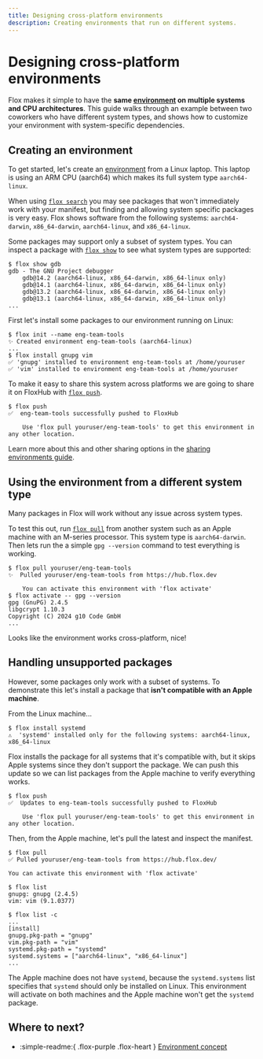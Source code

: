 ```yaml
---
title: Designing cross-platform environments
description: Creating environments that run on different systems.
---
```


# Designing cross-platform environments

Flox makes it simple to have the **same [environment][environment_concept] on
multiple systems and CPU architectures**.
This guide walks through an example between two coworkers who have different
system types,
and shows how to customize your environment with system-specific dependencies.

## Creating an environment

To get started,
let's create an [environment][environment_concept] from a Linux laptop.
This laptop is using an ARM CPU (aarch64) which makes its full system
type `aarch64-linux`.

When using [`flox search`][flox_search] you may see packages that won't immediately work with your manifest, but finding and allowing system specific packages is very easy.
Flox shows software from the following systems: `aarch64-darwin`, `x86_64-darwin`, `aarch64-linux`, and `x86_64-linux`.

Some packages may support only a subset of system types. You can inspect a
package with [`flox show`][flox_show] to see what system types are supported:

```console
$ flox show gdb
gdb - The GNU Project debugger
    gdb@14.2 (aarch64-linux, x86_64-darwin, x86_64-linux only)
    gdb@14.1 (aarch64-linux, x86_64-darwin, x86_64-linux only)
    gdb@13.2 (aarch64-linux, x86_64-darwin, x86_64-linux only)
    gdb@13.1 (aarch64-linux, x86_64-darwin, x86_64-linux only)
...
```

First let's install some packages to our environment running on Linux:

```console
$ flox init --name eng-team-tools
✨ Created environment eng-team-tools (aarch64-linux)
...
$ flox install gnupg vim
✅ 'gnupg' installed to environment eng-team-tools at /home/youruser
✅ 'vim' installed to environment eng-team-tools at /home/youruser
```

To make it easy to share this system across platforms we are going to share it
on FloxHub with [`flox push`][flox_push].

```console
$ flox push
✅  eng-team-tools successfully pushed to FloxHub

    Use 'flox pull youruser/eng-team-tools' to get this environment in any other location.
```

Learn more about this and other sharing options in the
[sharing environments guide][sharing_guide].

## Using the environment from a different system type

Many packages in Flox will work without any issue across system types.

To test this out, run [`flox pull`][flox_pull] from another system such as an
Apple machine with an M-series processor.
This system type is `aarch64-darwin`.
Then lets run the a simple `gpg --version` command to test everything is working.

```console
$ flox pull youruser/eng-team-tools
✨  Pulled youruser/eng-team-tools from https://hub.flox.dev

    You can activate this environment with 'flox activate'
$ flox activate -- gpg --version
gpg (GnuPG) 2.4.5
libgcrypt 1.10.3
Copyright (C) 2024 g10 Code GmbH
...
```

Looks like the environment works cross-platform, nice!

## Handling unsupported packages

However, some packages only work with a subset of systems.
To demonstrate this let's install a package that **isn't compatible with an Apple machine**.

From the Linux machine...

```console
$ flox install systemd
⚠️  'systemd' installed only for the following systems: aarch64-linux, x86_64-linux
```

Flox installs the package for all systems that it's compatible with,
but it skips Apple systems since they don't support the package.
We can push this update so we can list packages from the Apple machine to verify
everything works.

```console
$ flox push
✅  Updates to eng-team-tools successfully pushed to FloxHub

    Use 'flox pull youruser/eng-team-tools' to get this environment in any other location.
```

Then, from the Apple machine, let's pull the latest and inspect the manifest.

```console
$ flox pull
✅ Pulled youruser/eng-team-tools from https://hub.flox.dev/

You can activate this environment with 'flox activate'

$ flox list
gnupg: gnupg (2.4.5)
vim: vim (9.1.0377)

$ flox list -c
...
[install]
gnupg.pkg-path = "gnupg"
vim.pkg-path = "vim"
systemd.pkg-path = "systemd"
systemd.systems = ["aarch64-linux", "x86_64-linux"]
...
```

The Apple machine does not have `systemd`, because the `systemd.systems` list
specifies that `systemd` should only be installed on Linux.
This environment will activate on both machines and the Apple machine won't
get the `systemd` package.

## Where to next?

- :simple-readme:{ .flox-purple .flox-heart } [Environment concept][environment_concept]

[environment_concept]: ../concepts/environments.md
[sharing_guide]: ./sharing-environments.md
[flox_search]: ../man/flox-search.md
[flox_show]: ../man/flox-show.md
[flox_edit]: ../man/flox-edit.md
[flox_push]: ../man/flox-push.md
[flox_pull]: ../man/flox-pull.md
